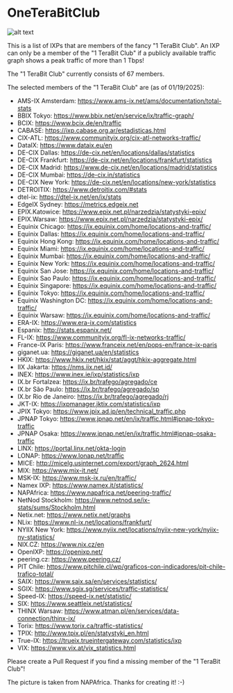 # OneTeraBitClub

![alt text](https://github.com/tking/OneTeraBitClub/blob/main/oneterabit.jpg?raw=true)

This is a list of IXPs that are members of the fancy "1 TeraBit Club". An IXP can only be a member of the "1 TeraBit Club" if a publicly available traffic graph shows a peak traffic of more than 1 Tbps!

The "1 TeraBit Club" currently consists of 67 members.

The selected members of the "1 TeraBit Club" are (as of 01/19/2025):
* AMS-IX Amsterdam: https://www.ams-ix.net/ams/documentation/total-stats
* BBIX Tokyo: https://www.bbix.net/en/service/ix/traffic-graph/
* BCIX: https://www.bcix.de/en/traffic
* CABASE: https://ixp.cabase.org.ar/estadisticas.html
* CIX-ATL: https://www.communityix.org/cix-atl-networks-traffic/
* DataIX: https://www.dataix.eu/en
* DE-CIX Dallas: https://de-cix.net/en/locations/dallas/statistics
* DE-CIX Frankfurt: https://de-cix.net/en/locations/frankfurt/statistics
* DE-CIX Madrid: https://www.de-cix.net/en/locations/madrid/statistics
* DE-CIX Mumbai: https://de-cix.in/statistics
* DE-CIX New York: https://de-cix.net/en/locations/new-york/statistics
* DETROITIX: https://www.detroitix.com/#stats
* dtel-ix: https://dtel-ix.net/en/ix/stats
* EdgeIX Sydney: https://metrics.edgeix.net
* EPIX.Katowice: https://www.epix.net.pl/narzedzia/statystyki-epix/
* EPIX.Warsaw: https://www.epix.net.pl/narzedzia/statystyki-epix/
* Equinix Chicago: https://ix.equinix.com/home/locations-and-traffic/
* Equinix Dallas: https://ix.equinix.com/home/locations-and-traffic/
* Equinix Hong Kong: https://ix.equinix.com/home/locations-and-traffic/
* Equinix Miami: https://ix.equinix.com/home/locations-and-traffic/
* Equinix Mumbai: https://ix.equinix.com/home/locations-and-traffic/
* Equinix New York: https://ix.equinix.com/home/locations-and-traffic/
* Equinix San Jose: https://ix.equinix.com/home/locations-and-traffic/
* Equinix Sao Paulo: https://ix.equinix.com/home/locations-and-traffic/
* Equinix Singapore: https://ix.equinix.com/home/locations-and-traffic/
* Equinix Tokyo: https://ix.equinix.com/home/locations-and-traffic/
* Equinix Washington DC: https://ix.equinix.com/home/locations-and-traffic/
* Equinix Warsaw: https://ix.equinix.com/home/locations-and-traffic/
* ERA-IX: https://www.era-ix.com/statistics
* Espanix: http://stats.espanix.net/
* FL-IX: https://www.communityix.org/fl-ix-networks-traffic/
* France-IX Paris: https://www.franceix.net/en/pops-en/france-ix-paris
* giganet.ua: https://giganet.ua/en/statistics
* HKIX: https://www.hkix.net/hkix/stat/aggt/hkix-aggregate.html
* IIX Jakarta: https://nms.iix.net.id/
* INEX: https://www.inex.ie/ixp/statistics/ixp
* IX.br Fortalzea: https://ix.br/trafego/agregado/ce
* IX.br São Paulo: https://ix.br/trafego/agregado/sp
* IX.br Rio de Janeiro: https://ix.br/trafego/agregado/rj
* JKT-IX: https://ixpmanager.jktix.com/statistics/ixp
* JPIX Tokyo: https://www.jpix.ad.jp/en/technical_traffic.php
* JPNAP Tokyo: https://www.jpnap.net/en/ix/traffic.html#jpnap-tokyo-traffic
* JPNAP Osaka: https://www.jpnap.net/en/ix/traffic.html#jpnap-osaka-traffic
* LINX: https://portal.linx.net/okta-login
* LONAP: https://www.lonap.net/traffic
* MICE: http://micelg.usinternet.com/export/graph_2624.html
* MIX: https://www.mix-it.net/
* MSK-IX: https://www.msk-ix.ru/en/traffic/
* Namex IXP: https://www.namex.it/statistics/
* NAPAfrica: https://www.napafrica.net/peering-traffic/
* NetNod Stockholm: https://www.netnod.se/ix-stats/sums/Stockholm.html
* Netix.net: https://www.netix.net/graphs
* NLix: https://www.nl-ix.net/locations/frankfurt/
* NYIIX New York: https://www.nyiix.net/locations/nyiix-new-york/nyiix-ny-statistics/
* NIX.CZ: https://www.nix.cz/en
* OpenIXP: https://openixp.net/
* peering.cz: https://www.peering.cz/
* PIT Chile: https://www.pitchile.cl/wp/graficos-con-indicadores/pit-chile-trafico-total/
* SAIX: https://www.saix.sa/en/services/statistics/
* SGIX: https://www.sgix.sg/services/traffic-statistics/
* Speed-IX: https://speed-ix.net/statistic/
* SIX: https://www.seattleix.net/statistics/
* THINX Warsaw: https://www.atman.pl/en/services/data-connection/thinx-ix/
* Torix: https://www.torix.ca/traffic-statistics/
* TPIX: http://www.tpix.pl/en/statystyki_en.html
* True-IX: https://trueix.trueintergateway.com/statistics/ixp
* VIX: https://www.vix.at/vix_statistics.html

Please create a Pull Request if you find a missing member of the "1 TeraBit Club"!

The picture is taken from NAPAfrica. Thanks for creating it! :-)
